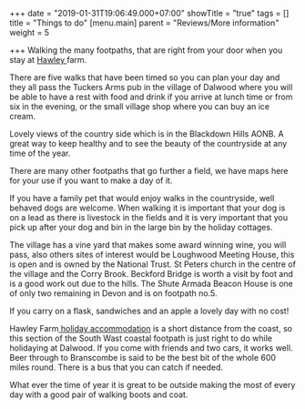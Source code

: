 +++
date = "2019-01-31T19:06:49.000+07:00"
showTitle = "true"
tags = []
title = "Things to do"
[menu.main]
parent = "Reviews/More information"
weight = 5

+++
Walking the many footpaths, that are right from your door when you stay at [Hawley ](https://www.hawleyfarm.co.uk/accommodation/ciderpress/ "accommodation")farm.

There are five walks that have been  timed so you can plan your day and they all pass the Tuckers Arms pub in the village of Dalwood where you will be able to have a rest with food and drink if you arrive at lunch time or from six in the evening, or the small village shop where you can buy an ice cream.

Lovely views of the country side which is in the Blackdown Hills AONB.  A great way to keep healthy and to see the beauty of the countryside at any time of the year.

There are many other footpaths that go further a field, we have maps here for your use if you want to make a day of it.

If you have a family pet that would enjoy walks in the countryside, well behaved dogs are welcome. When walking it is important that your dog is on a lead as there is livestock in the fields and it is very important that you pick up after your dog and bin in the large bin by the holiday cottages.

The village has a vine yard that makes some award winning wine, you will pass, also others sites of interest would be Loughwood Meeting House, this is open and is owned by the National Trust. St Peters church in the centre of the village and the Corry Brook. Beckford Bridge is worth a visit by foot and is a good work out due to the hills. The Shute Armada Beacon House is one of only two remaining in Devon and is on footpath no.5.

If you carry on a flask, sandwiches and an apple a lovely day with no cost!

Hawley Farm[ holiday accommodation](https://www.hawleyfarm.co.uk/accommodation/stables/ "Accommodation") is a short distance from the coast, so this section of  the South Wast coastal footpath is just right to do while holidaying at Dalwood. If you come with friends and two cars, it works well. Beer through to Branscombe is said to be the best bit of the whole 600 miles round. There is a bus that you can catch if needed.

What ever the time of year it is great to be outside making the most of every day with a good pair of walking boots and coat.
